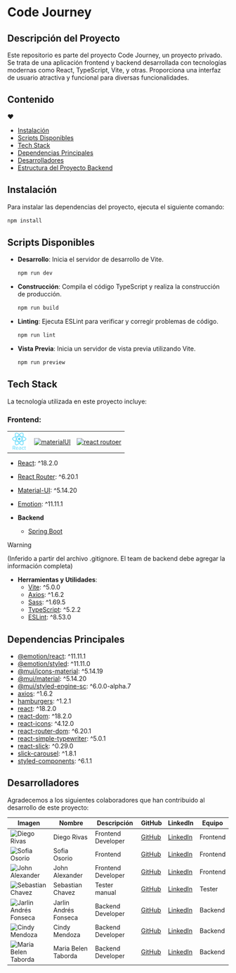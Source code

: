 # Code Journey

## Descripción del Proyecto

Este repositorio es parte del proyecto Code Journey, un proyecto privado. Se trata de una aplicación frontend y backend desarrollada con tecnologías modernas como React, TypeScript, Vite, y otras. Proporciona una interfaz de usuario atractiva y funcional para diversas funcionalidades.

## Contenido
❤️

- [Instalación](#instalación)
- [Scripts Disponibles](#scripts-disponibles)
- [Tech Stack](#tech-stack)
- [Dependencias Principales](#dependencias-principales)
- [Desarrolladores](#desarrolladores)
- [Estructura del Proyecto Backend](#estructura-del-proyecto-backend)

## Instalación

Para instalar las dependencias del proyecto, ejecuta el siguiente comando:

```bash
npm install
```

## Scripts Disponibles

- **Desarrollo**: Inicia el servidor de desarrollo de Vite.
  ```bash
  npm run dev
  ```

- **Construcción**: Compila el código TypeScript y realiza la construcción de producción.
  ```bash
  npm run build
  ```

- **Linting**: Ejecuta ESLint para verificar y corregir problemas de código.
  ```bash
  npm run lint
  ```

- **Vista Previa**: Inicia un servidor de vista previa utilizando Vite.
  ```bash
  npm run preview
  ```

## Tech Stack

La tecnología utilizada en este proyecto incluye:

### **Frontend**:
  |                                               |                   |            |                                                                                            
| ---------------------------------------------------- | ------------------------| --------------------- |
  | <a href="https://reactjs.org/" target="_blank" rel="noreferrer"> <img src="https://raw.githubusercontent.com/devicons/devicon/master/icons/react/react-original-wordmark.svg" alt="react" width="40" height="40"/> </a> | <a href="https://reactjs.org/" target="_blank" rel="noreferrer"> <img src="https://reactrouter.com/_brand/react-router-stacked-color-inverted.png" alt="materialUI" width="40" height="40"/> </a> | <a href="https://reactjs.org/" target="_blank" rel="noreferrer"> <img src="https://cdn.worldvectorlogo.com/logos/material-ui-1.svg" alt="react routoer" width="40" height="40"/> </a> |
  
  - [React](https://www.npmjs.com/package/react): ^18.2.0
  - [React Router](https://www.npmjs.com/package/react-router-dom): ^6.20.1
  - [Material-UI](https://www.npmjs.com/package/@mui/material): ^5.14.20
  - [Emotion](https://www.npmjs.com/package/@emotion/react): ^11.11.1

- **Backend**
  - [Spring Boot](https://spring.io/projects/spring-boot) 
>[!WARNING]
>(Inferido a partir del archivo .gitignore. El team de backend debe agregar la información completa)

- **Herramientas y Utilidades**:
  - [Vite](https://www.npmjs.com/package/vite): ^5.0.0
  - [Axios](https://www.npmjs.com/package/axios): ^1.6.2
  - [Sass](https://www.npmjs.com/package/sass): ^1.69.5
  - [TypeScript](https://www.npmjs.com/package/typescript): ^5.2.2
  - [ESLint](https://www.npmjs.com/package/eslint): ^8.53.0


## Dependencias Principales

- [@emotion/react](https://www.npmjs.com/package/@emotion/react): ^11.11.1
- [@emotion/styled](https://www.npmjs.com/package/@emotion/styled): ^11.11.0
- [@mui/icons-material](https://www.npmjs.com/package/@mui/icons-material): ^5.14.19
- [@mui/material](https://www.npmjs.com/package/@mui/material): ^5.14.20
- [@mui/styled-engine-sc](https://www.npmjs.com/package/@mui/styled-engine-sc): ^6.0.0-alpha.7
- [axios](https://www.npmjs.com/package/axios): ^1.6.2
- [hamburgers](https://www.npmjs.com/package/hamburgers): ^1.2.1
- [react](https://www.npmjs.com/package/react): ^18.2.0
- [react-dom](https://www.npmjs.com/package/react-dom): ^18.2.0
- [react-icons](https://www.npmjs.com/package/react-icons): ^4.12.0
- [react-router-dom](https://www.npmjs.com/package/react-router-dom): ^6.20.1
- [react-simple-typewriter](https://www.npmjs.com/package/react-simple-typewriter): ^5.0.1
- [react-slick](https://www.npmjs.com/package/react-slick): ^0.29.0
- [slick-carousel](https://www.npmjs.com/package/slick-carousel): ^1.8.1
- [styled-components](https://www.npmjs.com/package/styled-components): ^6.1.1

## Desarrolladores

Agradecemos a los siguientes colaboradores que han contribuido al desarrollo de este proyecto:

| Imagen                                               | Nombre                  | Descripción           | GitHub                                               | LinkedIn                                              | Equipo    |
| ---------------------------------------------------- | ------------------------| --------------------- | ---------------------------------------------------- | ------------------------------------------------------ | --------- |
| <img src="https://github.com/DiegoRivasDev.png" width="50" alt="Diego Rivas"> | Diego Rivas             | Frontend Developer    | [GitHub](https://github.com/DiegoRivasDev)           | [LinkedIn](https://www.linkedin.com/in/diego-rivas-96215129a/) | Frontend  |
| <img src="https://github.com/SofiDevO.png" width="50" alt="Sofia Osorio"> | Sofia Osorio             | Frontend              | [GitHub](https://github.com/SofiDevO)                | [LinkedIn](https://www.linkedin.com/in/sofidev/)         | Frontend  |
| <img src="https://github.com/cotamo1901.png" width="50" alt="John Alexander"> | John Alexander          | Frontend Developer    | [GitHub](https://github.com/cotamo1901)              | [LinkedIn](https://www.linkedin.com/in/john-alexander-cotamo-molina-463005144/) | Frontend  |
| <img src="https://github.com/sexga.png" width="50" alt="Sebastian Chavez"> | Sebastian Chavez        | Tester manual         | [GitHub](https://github.com/sexga)                   | [LinkedIn](https://www.linkedin.com/in/sebastianxgabriel/) | Tester    |
| <img src="https://github.com/JarlinFonseca.png" width="50" alt="Jarlin Andrés Fonseca"> | Jarlin Andrés Fonseca   | Backend Developer     | [GitHub](https://github.com/JarlinFonseca)           | [LinkedIn](https://www.linkedin.com/in/jarlin-andres-fonseca-bermon-58341523b/) | Backend   |
| <img src="https://github.com/CindyMendoza.png" width="50" alt="Cindy Mendoza"> | Cindy Mendoza           | Backend Developer     | [GitHub](https://github.com/CindyMendoza)           | [LinkedIn](https://www.linkedin.com/in/mendozacindy/)  | Backend   |
<img src="https://github.com/Belentaborda.png" width="50" alt="Maria Belen Taborda"> |	Maria Belen Taborda |	Backend Developer	| [GitHub](https://github.com/Belentaborda) |	[LinkedIn](https://www.linkedin.com/in/mbelen-taborda/) |	Backend
